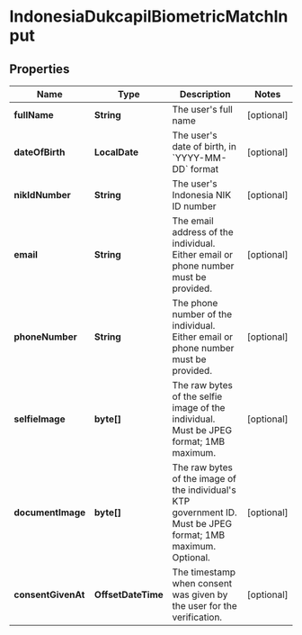 

# IndonesiaDukcapilBiometricMatchInput


## Properties

| Name | Type | Description | Notes |
|------------ | ------------- | ------------- | -------------|
|**fullName** | **String** | The user&#39;s full name |  [optional] |
|**dateOfBirth** | **LocalDate** | The user&#39;s date of birth, in &#x60;YYYY-MM-DD&#x60; format |  [optional] |
|**nikIdNumber** | **String** | The user&#39;s Indonesia NIK ID number |  [optional] |
|**email** | **String** | The email address of the individual.              Either email or phone number must be provided. |  [optional] |
|**phoneNumber** | **String** | The phone number of the individual.              Either email or phone number must be provided. |  [optional] |
|**selfieImage** | **byte[]** | The raw bytes of the selfie image of the individual.              Must be JPEG format; 1MB maximum. |  [optional] |
|**documentImage** | **byte[]** | The raw bytes of the image of the individual&#39;s KTP government ID.              Must be JPEG format; 1MB maximum.              Optional. |  [optional] |
|**consentGivenAt** | **OffsetDateTime** | The timestamp when consent was given by the user for the verification. |  [optional] |



